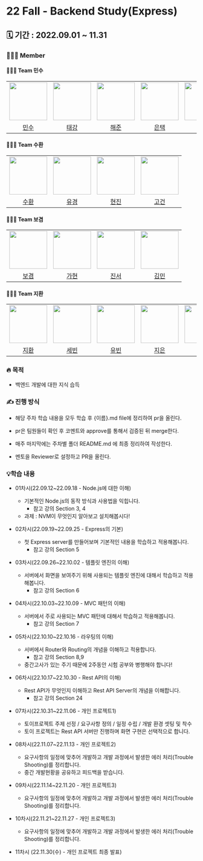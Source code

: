 # 22 Fall - Backend Study(Express)

## 🗓️ 기간 : 2022.09.01 ~ 11.31

### 👩‍👧‍👦 Member

#### 👩‍👧‍👦 Team 민수
<center>
<table  width="100%">
  <tr>
    <td  align="center">
      <img  src="https://avatars.githubusercontent.com/u/80405708?v=4"  width="100px;"  alt=""/>
    </td>
    <td  align="center">
      <img  src="https://avatars.githubusercontent.com/u/49053676?v=4"  width="100px;"  alt=""/>
    </td>
    <td  align="center">
      <img  src="https://avatars.githubusercontent.com/u/101553916?v=4"  width="100px;"  alt=""/>
    </td>
    <td  align="center">
      <img  src="https://avatars.githubusercontent.com/u/108321588?v=4"  width="100px;"  alt=""/>
    </td>
    <td  align="center">
      <img  src="https://avatars.githubusercontent.com/u/108862575?v=4"  width="100px;"  alt=""/>
    </td>
  </tr>
  <tr>
    <td align="center">
      <a href="https://github.com/MinsuKim21">
        <div>민수</div>
      </a>
    </td>
    <td align="center">
      <a href="https://github.com/grayashh">
        <div>태강</div>
      </a>
    </td>
    <td align="center">
      <a href="https://github.com/haejun1">
        <div>해준</div>
      </a>
    </td>
    <td align="center">
      <a href="https://github.com/euntaek4187">
        <div>은택</div>
      </a>
    </td>
    <td align="center">
      <a href="https://github.com/Youngcircle-kim">
        <div>영환</div>
      </a>
    </td>
  </tr>
</table>
</center>

#### 👩‍👧‍👦 Team 수환
<center>
<table  width="100%">
  <tr>
    <td  align="center">
      <img  src="https://avatars.githubusercontent.com/u/106325839?v=4"  width="100px;"  alt=""/>
    </td>
    <td  align="center">
      <img  src="https://avatars.githubusercontent.com/u/75975946?v=4"  width="100px;"  alt=""/>
    </td>
    <td  align="center">
      <img  src="https://avatars.githubusercontent.com/u/102955516?v=4"  width="100px;"  alt=""/>
    </td>
    </td>
    <td  align="center">
      <img  src="https://avatars.githubusercontent.com/u/104254012?v=4"  width="100px;"  alt=""/>
    </td>
  </tr>
  <tr>
    <td align="center">
      <a href="https://github.com/5uhwann">
        <div>수환</div>
      </a>
    </td>
    <td align="center">
      <a href="https://github.com/2020-nug">
        <div>유경</div>
      </a>
    </td>
    <td align="center">
      <a href="https://github.com/xxxjinn">
        <div>현진</div>
      </a>
    </td>
    <td align="center">
      <a href="https://github.com/Gopistol">
        <div>고건</div>
      </a>
    </td>
  </tr>
</table>
</center>

#### 👩‍👧‍👦 Team 보겸
<center>
<table  width="100%">
  <tr>
    <td  align="center">
      <img  src="https://avatars.githubusercontent.com/u/79684339?v=4"  width="100px;"  alt=""/>
    </td>
    <td  align="center">
      <img  src="https://avatars.githubusercontent.com/u/81469686?v=4"  width="100px;"  alt=""/>
    </td>
    <td  align="center">
      <img  src="https://avatars.githubusercontent.com/u/108217489?v=4"  width="100px;"  alt=""/>
    </td>
    </td>
    <td  align="center">
      <img  src="https://avatars.githubusercontent.com/u/59240554?v=4"  width="100px;"  alt=""/>
    </td>
  </tr>
  <tr>
    <td align="center">
      <a href="https://github.com/k-kbk">
        <div>보겸</div>
      </a>
    </td>
    <td align="center">
      <a href="https://github.com/89882">
        <div>가현</div>
      </a>
    </td>
    <td align="center">
      <a href="https://github.com/JinseoHong0">
        <div>진서</div>
      </a>
    </td>
    <td align="center">
      <a href="https://github.com/doraemon49">
        <div>김민</div>
      </a>
    </td>
  </tr>
</table>
</center>

#### 👩‍👧‍👦 Team 지환
<center>
<table  width="100%">
  <tr>
    <td  align="center">
      <img  src="https://avatars.githubusercontent.com/u/64758861?v=4"  width="100px;"  alt=""/>
    </td>
    <td  align="center">
      <img  src="https://avatars.githubusercontent.com/u/108217858?v=4"  width="100px;"  alt=""/>
    </td>
    <td  align="center">
      <img  src="https://avatars.githubusercontent.com/u/80514303?v=4"  width="100px;"  alt=""/>
    </td>
    <td  align="center">
      <img  src="https://avatars.githubusercontent.com/u/80374808?v=4"  width="100px;"  alt=""/>
    </td>
    <td  align="center">
      <img  src="https://avatars.githubusercontent.com/u/67510260?v=4"  width="100px;"  alt=""/>
    </td>
  </tr>
  <tr>
    <td align="center">
      <a href="https://github.com/JEONG-JIHWAN">
        <div>지환</div>
      </a>
    </td>
    <td align="center">
      <a href="https://github.com/keemsebin">
        <div>세빈</div>
      </a>
    </td>
    <td align="center">
      <a href="https://github.com/ShinYou-bin">
        <div>유빈</div>
      </a>
    </td>
    <td align="center">
      <a href="https://github.com/Jieun-Song">
        <div>지은</div>
      </a>
    </td>
    <td align="center">
      <a href="https://github.com/LEEJaeHyeok97">
        <div>재혁</div>
      </a>
    </td>
  </tr>
</table>
</center>

### 🔥 목적

- 백엔드 개발에 대한 지식 습득


### ✍️ 진행 방식

- 해당 주차 학습 내용을 모두 학습 후 {이름}.md file에 정리하여 pr을 올린다.
- pr은 팀원들이 확인 후 코멘트와 approve를 통해서 검증된 뒤 merge한다.

- 매주 마지막에는 주차별 폴더 README.md 에 최종 정리하여 작성한다.
- 멘토을 Reviewer로 설정하고 PR을 올린다.


### 💡학습 내용

- 01차시(22.09.12~22.09.18 - Node.js에 대한 이해)
  - 기본적인 Node.js의 동작 방식과 사용법을 익힙니다.
      - 참고 강의 Section 3, 4
  - 과제 : NVM이 무엇인지 알아보고 설치해봅시다!

- 02차시(22.09.19~22.09.25 - Express의 기본)

  - 첫 Express server를 만들어보며 기본적인 내용을 학습하고 적용해봅니다.
    - 참고 강의 Section 5

- 03차시(22.09.26~22.10.02 - 템플릿 엔진의 이해)

  - 서버에서 화면을 보여주기 위해 사용되는 템플릿 엔진에 대해서 학습하고 적용해봅니다.
    - 참고 강의 Section 6

- 04차시(22.10.03~22.10.09 - MVC 패턴의 이해)

  - 서버에서 주로 사용되는 MVC 패턴에 대해서 학습하고 적용해봅니다.
    - 참고 강의 Section 7

- 05차시(22.10.10~22.10.16 - 라우팅의 이해)

  - 서버에서 Router와 Routing의 개념을 이해하고 적용합니다.
    - 참고 강의 Section 8,9
  - 중간고사가 있는 주기 때문에 2주동안 시험 공부와 병행해야 합니다!

- 06차시(22.10.17~22.10.30 - Rest API의 이해)
  - Rest API가 무엇인지 이해하고 Rest API Server의 개념을 이해합니다.
    - 참고 강의 Section 24

- 07차시(22.10.31~22.11.06 - 개인 프로젝트1)
  - 토이프로젝트 주제 선정 / 요구사항 정의 / 일정 수립 / 개발 환경 셋팅 및 착수
  - 토이 프로젝트는 Rest API 서버만 진행하며 화면 구현은 선택적으로 합니다.

- 08차시(22.11.07~22.11.13 - 개인 프로젝트2)
  - 요구사항의 일정에 맞추어 개발하고 개발 과정에서 발생한 에러 처리(Trouble Shooting)를 정리합니다.
  - 중간 개발현황을 공유하고 피드백을 받습니다.

- 09차시(22.11.14~22.11.20 - 개인 프로젝트3)
  - 요구사항의 일정에 맞추어 개발하고 개발 과정에서 발생한 에러 처리(Trouble Shooting)를 정리합니다.

- 10차시(22.11.21~22.11.27 - 개인 프로젝트3)
  - 요구사항의 일정에 맞추어 개발하고 개발 과정에서 발생한 에러 처리(Trouble Shooting)를 정리합니다.

- 11차시 (22.11.30(수) - 개인 프로젝트 최종 발표)
